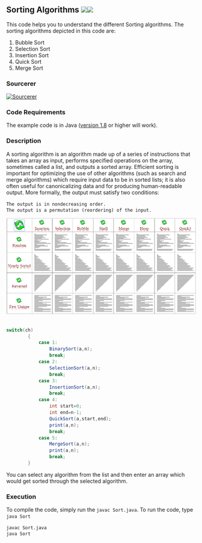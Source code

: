 ## Sorting Algorithms [![](https://img.shields.io/badge/ChandraMouli-R-orange.svg)](https://github.com/zcam007)[![](https://img.shields.io/github/license/sourcerer-io/hall-of-fame.svg?colorB=ff0000)](https://github.com/zcam007/Sorting-Visualization/blob/master/LICENSE.txt)
This code helps you to understand the different Sorting algorithms. The sorting algorithms depicted in this code are:
1) Bubble Sort
2) Selection Sort
3) Insertion Sort
4) Quick Sort
5) Merge Sort

### Sourcerer
<a href="https://sourcerer.io/zcam007"><img src="https://sourcerer.io/icons/logo-sharing.svg" height="48px"  alt="Sourcerer"></a>
<a href="https://sourcerer.io/zcam007"><img src="https://img.shields.io/badge/JavaScript-154%20commits-orange.svg" alt=""></a>

### Code Requirements
The example code is in Java ([version 1.8](https://java.com/en/download/) or higher will work).

### Description
A sorting algorithm is an algorithm made up of a series of instructions that takes an array as input, performs specified operations on the array, sometimes called a list, and outputs a sorted array.
 Efficient sorting is important for optimizing the use of other algorithms (such as search and merge algorithms) which require input data to be in sorted lists; it is also often useful for canonicalizing data and for producing human-readable output. More formally, the output must satisfy two conditions:

    The output is in nondecreasing order.
    The output is a permutation (reordering) of the input.

<img src="https://github.com/zcam007/Sorting-Visualization/blob/master/sort.gif">


```java

switch(ch)
		{
			case 1:
				BinarySort(a,n);
				break;
			case 2:
				SelectionSort(a,n);
				break;
			case 3:
				InsertionSort(a,n);
				break;
			case 4:
				int start=0;
				int end=n-1;
				QuickSort(a,start,end);
				print(a,n);
				break;
			case 5:
				MergeSort(a,n);
				print(a,n);
				break;
		}
```


You can select any algorithm from the list and then enter an array which would get sorted through the selected algorithm.


### Execution
To compile the code, simply run the `javac Sort.java`.
To run the code, type `java Sort`

```
javac Sort.java
java Sort
```
